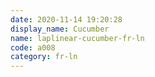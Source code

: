 ```yaml
---
date: 2020-11-14 19:20:28
display_name: Cucumber
name: laplinear-cucumber-fr-ln
code: a008
category: fr-ln
---
```


